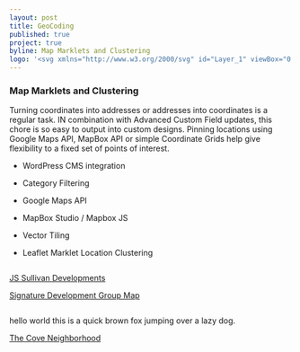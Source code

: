 ```yaml
---
layout: post
title: GeoCoding
published: true
project: true
byline: Map Marklets and Clustering
logo: '<svg xmlns="http://www.w3.org/2000/svg" id="Layer_1" viewBox="0 0 75 51.3"><path d="M11.4 34.6L0 51.3l15.2-7.6L22.7 27zM63.6 34.6L52.3 27l7.5 16.7L75 51.3zM50 27l-5.2 3.5-6.2 10.7v10.1l19-7.6zM50.5 12.9c0-7.1-5.8-12.9-13-12.9-7.1 0-12.9 5.8-12.9 12.9 0 2.1.5 4.1 1.4 5.9l11.5 20.1L49 18.8c1-1.7 1.5-3.7 1.5-5.9zm-18.9 0c0-3.2 2.6-5.9 5.9-5.9 3.2 0 5.9 2.6 5.9 5.9 0 3.2-2.6 5.8-5.8 5.9h-.2c-3.2 0-5.8-2.6-5.8-5.9zM30.3 30.5L25 27l-7.6 16.7 19 7.6V41.1z" class="st0"/><text y="115" fill="rgba(0,0,0,0)" font-family="Sans-serif" font-size="5" >Created by Andrew Onorato</text><text y="120" fill="rgba(0,0,0,0)" font-family="Sans-serif" font-size="5" >from the Noun Project</text></svg>'
---
```


### Map Marklets and Clustering

Turning coordinates into addresses or addresses into coordinates is a regular task. IN combination with Advanced Custom Field updates, this chore is so easy to output into custom designs. Pinning locations using Google Maps API, MapBox API or simple Coordinate Grids help give flexibility to a fixed set of points of interest.

* WordPress CMS integration

* Category Filtering

* Google Maps API

* MapBox Studio / Mapbox JS

* Vector Tiling

* Leaflet Marklet Location Clustering


<div class="entry__screensnap entry__screensnap--half">
<img src="{{ site.url }}/images/DC-desktop-jss.min.png" alt="" title=""><img src="{{ site.url }}/images/DC-mobile-sdg.min.png" alt="" title="">	
</div>

<a class="grad--geo" href="https://www.js-sullivan.com/developments" target="_blank">JS Sullivan Developments</a>

<a class="grad--geo" href="http://www.signaturedevelopment.com/" target="_blank">Signature Development Group Map</a>

<div class="entry__screensnap entry__screensnap--half">
<img src="{{ site.url }}/images/DC-desktop-soma.min.png" alt="" title="">
<div class="screensnap__caption"><p>hello world this is a quick brown fox jumping over a lazy dog.</p></div>
</div>

<a class="grad--geo" href="https://thecoveca.com/neighborhood/" target="_blank">The Cove Neighborhood</a>
